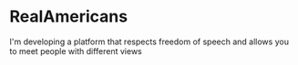 # RealAmericans

I'm developing a platform that respects freedom of speech and allows you to meet people with different views
